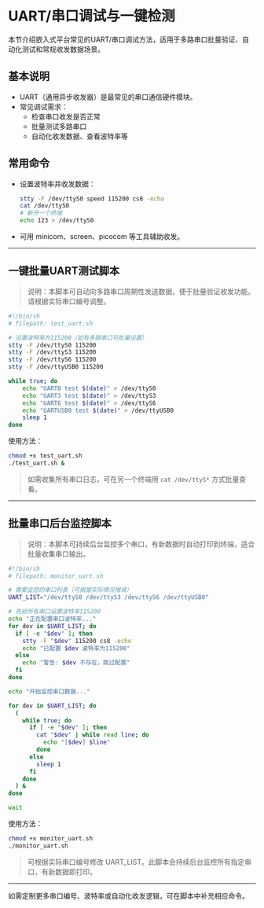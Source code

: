 # UART/串口调试与一键检测

本节介绍嵌入式平台常见的UART/串口调试方法，适用于多路串口批量验证、自动化测试和常规收发数据场景。

## 基本说明
- UART（通用异步收发器）是最常见的串口通信硬件模块。
- 常见调试需求：
  - 检查串口收发是否正常
  - 批量测试多路串口
  - 自动化收发数据、查看波特率等

## 常用命令
- 设置波特率并收发数据：
  ```sh
  stty -F /dev/ttyS0 speed 115200 cs8 -echo
  cat /dev/ttyS0
  # 新开一个终端
  echo 123 > /dev/ttyS0
  ```
- 可用 minicom、screen、picocom 等工具辅助收发。

---

## 一键批量UART测试脚本

> 说明：本脚本可自动向多路串口周期性发送数据，便于批量验证收发功能。请根据实际串口编号调整。

```sh
#!/bin/sh
# filepath: test_uart.sh

# 设置波特率为115200（如有多路串口可批量设置）
stty -F /dev/ttyS0 115200
stty -F /dev/ttyS3 115200
stty -F /dev/ttyS6 115200
stty -F /dev/ttyUSB0 115200

while true; do
    echo "UART0 test $(date)" > /dev/ttyS0
    echo "UART3 test $(date)" > /dev/ttyS3
    echo "UART6 test $(date)" > /dev/ttyS6
    echo "UARTUSB0 test $(date)" > /dev/ttyUSB0
    sleep 1
done
```

使用方法：
```sh
chmod +x test_uart.sh
./test_uart.sh &
```

> 如需收集所有串口日志，可在另一个终端用 `cat /dev/ttyS*` 方式批量查看。

---

## 批量串口后台监控脚本

> 说明：本脚本可持续后台监控多个串口，有新数据时自动打印到终端，适合批量收集串口输出。

```sh
#!/bin/sh
# filepath: monitor_uart.sh

# 需要监控的串口列表（可根据实际情况增减）
UART_LIST="/dev/ttyS0 /dev/ttyS3 /dev/ttyS6 /dev/ttyUSB0"

# 先给所有串口设置波特率115200
echo "正在配置串口波特率..."
for dev in $UART_LIST; do
  if [ -e "$dev" ]; then
    stty -F "$dev" 115200 cs8 -echo
    echo "已配置 $dev 波特率为115200"
  else
    echo "警告: $dev 不存在，跳过配置"
  fi
done

echo "开始监控串口数据..."

for dev in $UART_LIST; do
  (
    while true; do
      if [ -e "$dev" ]; then
        cat "$dev" | while read line; do
          echo "[$dev] $line"
        done
      else
        sleep 1
      fi
    done
  ) &
done

wait
```

使用方法：
```sh
chmod +x monitor_uart.sh
./monitor_uart.sh
```

> 可根据实际串口编号修改 UART_LIST。此脚本会持续后台监控所有指定串口，有新数据即打印。

---

如需定制更多串口编号、波特率或自动化收发逻辑，可在脚本中补充相应命令。
